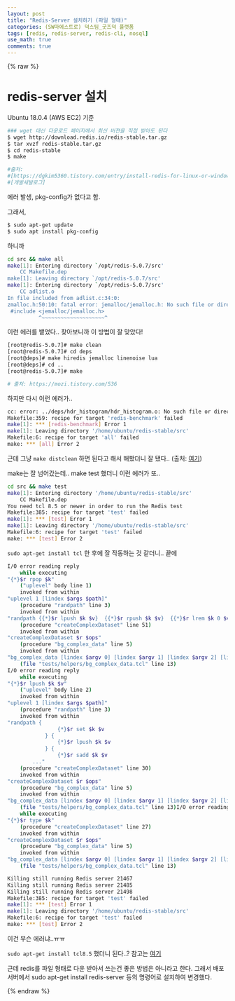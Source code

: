 ```yaml
---
layout: post
title: "Redis-Server 설치하기 (파일 형태)"
categories: (SW마에스트로) 덕스팀_굿즈덕 플랫폼
tags: [redis, redis-server, redis-cli, nosql]
use_math: true
comments: true
---
```


{% raw %}

# redis-server 설치

Ubuntu 18.0.4 (AWS EC2) 기준

```bash
### wget 대신 다운로드 페이지에서 최신 버젼을 직접 받아도 된다 
$ wget http://download.redis.io/redis-stable.tar.gz 
$ tar xvzf redis-stable.tar.gz 
$ cd redis-stable
$ make

#출처:
#[https://dgkim5360.tistory.com/entry/install-redis-for-linux-or-windows](https://dgkim5360.tistory.com/entry/install-redis-for-linux-or-windows)
#[개발새발로그]
```

에러 발생, pkg-config가 없다고 함.

그래서,

```bash
$ sudo apt-get update
$ sudo apt install pkg-config
```

하니까 

```bash
cd src && make all
make[1]: Entering directory `/opt/redis-5.0.7/src'
    CC Makefile.dep
make[1]: Leaving directory `/opt/redis-5.0.7/src'
make[1]: Entering directory `/opt/redis-5.0.7/src'
    CC adlist.o
In file included from adlist.c:34:0:
zmalloc.h:50:10: fatal error: jemalloc/jemalloc.h: No such file or directory
 #include <jemalloc/jemalloc.h>
          ^~~~~~~~~~~~~~~~~~~~~^
```

이런 에러를 뱉었다.. 찾아보니까 이 방법이 잘 맞았다!

```bash
[root@redis-5.0.7]# make clean
[root@redis-5.0.7]# cd deps
[root@deps]# make hiredis jemalloc linenoise lua
[root@deps]# cd ..
[root@redis-5.0.7]# make

# 출처: https://mozi.tistory.com/536
```

하지만 다시 이런 에러가..

```bash
cc: error: ../deps/hdr_histogram/hdr_histogram.o: No such file or directory
Makefile:359: recipe for target 'redis-benchmark' failed
make[1]: *** [redis-benchmark] Error 1
make[1]: Leaving directory '/home/ubuntu/redis-stable/src'
Makefile:6: recipe for target 'all' failed
make: *** [all] Error 2
```

근데 그냥 `make distclean` 하면 된다고 해서 해봤더니 잘 됐다.. (출처: [여기](https://the7sign.github.io/server/2019/06/20/redis_install_errorfix.html))

make는 잘 넘어갔는데.. make test 했더니 이런 에러가 또..

```bash
cd src && make test
make[1]: Entering directory '/home/ubuntu/redis-stable/src'
    CC Makefile.dep
You need tcl 8.5 or newer in order to run the Redis test
Makefile:385: recipe for target 'test' failed
make[1]: *** [test] Error 1
make[1]: Leaving directory '/home/ubuntu/redis-stable/src'
Makefile:6: recipe for target 'test' failed
make: *** [test] Error 2
```

`sudo apt-get install tcl` 한 후에 잘 작동하는 것 같더니.. 끝에

```bash
I/O error reading reply
    while executing
"{*}$r rpop $k"
    ("uplevel" body line 1)
    invoked from within
"uplevel 1 [lindex $args $path]"
    (procedure "randpath" line 3)
    invoked from within
"randpath {{*}$r lpush $k $v}  {{*}$r rpush $k $v}  {{*}$r lrem $k 0 $v}  {{*}$r rpop $k}  {{*}$r lpop $k}"
    (procedure "createComplexDataset" line 51)
    invoked from within
"createComplexDataset $r $ops"
    (procedure "bg_complex_data" line 5)
    invoked from within
"bg_complex_data [lindex $argv 0] [lindex $argv 1] [lindex $argv 2] [lindex $argv 3] [lindex $argv 4]"
    (file "tests/helpers/bg_complex_data.tcl" line 13)
I/O error reading reply
    while executing
"{*}$r lpush $k $v"
    ("uplevel" body line 2)
    invoked from within
"uplevel 1 [lindex $args $path]"
    (procedure "randpath" line 3)
    invoked from within
"randpath {
                {*}$r set $k $v
            } {
                {*}$r lpush $k $v
            } {
                {*}$r sadd $k $v
        ..."
    (procedure "createComplexDataset" line 30)
    invoked from within
"createComplexDataset $r $ops"
    (procedure "bg_complex_data" line 5)
    invoked from within
"bg_complex_data [lindex $argv 0] [lindex $argv 1] [lindex $argv 2] [lindex $argv 3] [lindex $argv 4]"
    (file "tests/helpers/bg_complex_data.tcl" line 13)I/O error reading reply
    while executing
"{*}$r type $k"
    (procedure "createComplexDataset" line 27)
    invoked from within
"createComplexDataset $r $ops"
    (procedure "bg_complex_data" line 5)
    invoked from within
"bg_complex_data [lindex $argv 0] [lindex $argv 1] [lindex $argv 2] [lindex $argv 3] [lindex $argv 4]"
    (file "tests/helpers/bg_complex_data.tcl" line 13)

Killing still running Redis server 21467
Killing still running Redis server 21485
Killing still running Redis server 21498
Makefile:385: recipe for target 'test' failed
make[1]: *** [test] Error 1
make[1]: Leaving directory '/home/ubuntu/redis-stable/src'
Makefile:6: recipe for target 'test' failed
make: *** [test] Error 2
```

이건 무슨 에러냐..ㅠㅠ

`sudo apt-get install tcl8.5` 했더니 된다..? 참고는 [여기](https://bryan7.tistory.com/801)

근데 redis를 파일 형태로 다운 받아서 쓰는건 좋은 방법은 아니라고 한다. 
그래서 배포 서버에서 sudo apt-get install redis-server 등의 명령어로 설치하여 변경했다.

{% endraw %}
